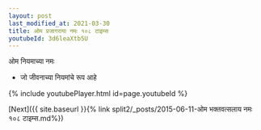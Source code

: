 ```yaml
---
layout: post
last_modified_at: 2021-03-30
title: ओम प्रजागराया नमः १०८ टाइम्स
youtubeId: 3d6leaXtb5U
---
```

 
 
 ओम नियमाच्या नमः  
 
 -  जो जीवनाच्या नियमांचे रूप आहे 
 
  
 
  
 
 
 
 
 
 


{% include youtubePlayer.html id=page.youtubeId %}
 
[Next]({{ site.baseurl }}{% link  split2/_posts/2015-06-11-ओम भक्तवत्सलाय नमः १०८ टाइम्स.md%})
 
